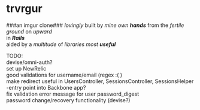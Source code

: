 trvrgur
=======
###an imgur clone###
_lovingly_ built by _mine own **hands**_ from the _fertile ground_ on _upward_  
in _**Rails**_  
aided by a _multitude_ of _libraries most **useful**_  

TODO:  
  devise/omni-auth?  
  set up NewRelic  
  good validations for username/email (regex :( )  
  make redirect useful in UsersController, SessionsController, SessionsHelper  
    -entry point into Backbone app?  
  fix validation error message for user password_digest  
  password change/recovery functionality (devise?)  